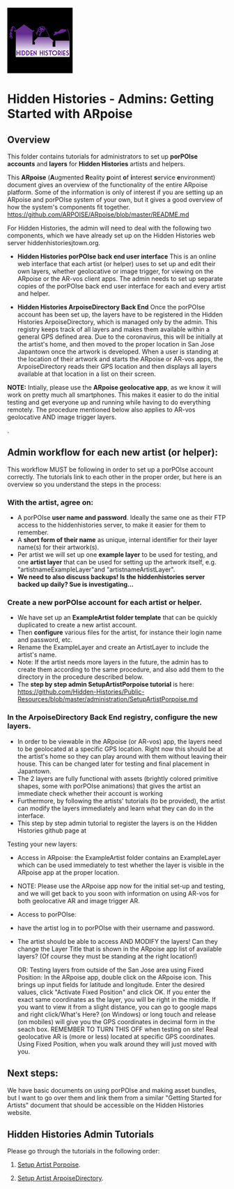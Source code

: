 ![Hidden Histories Logo](/images/hiddenhistories-logo.png)
# Hidden Histories - Admins: Getting Started with ARpoise 

## Overview   
This folder contains tutorials for administrators to set up **porPOIse accounts** and **layers** for **Hidden Histories** artists and helpers.

This **ARpoise** (**A**ugmented **R**eality **p**oint **o**f **i**nterest **s**ervice **e**nvironment) document gives an overview of the functionality of the entire ARpoise platform. Some of the information is only of interest if you are setting up an ARpoise and porPOIse system of your own, but it gives a good overview of how the system's components fit together.
https://github.com/ARPOISE/ARpoise/blob/master/README.md

For Hidden Histories, the admin will need to deal with the following two components, which we have already set up on the Hidden Histories web server hiddenhistoriesjtown.org.

- **Hidden Histories porPOIse back end user interface**
This is an online web interface that each artist (or helper) uses to set up and edit their own layers, whether geolocative or image trigger, for viewing on the ARpoise or the AR-vos client apps. The admin needs to set up separate copies of the porPOIse back end user interface for each and every artist and helper.

- **Hidden Histories ArpoiseDirectory Back End**
Once the porPOIse account has been set up, the layers have to be registered in the Hidden Histories ArpoiseDirectory, which is managed only by the admin. This registry keeps track of all layers and makes them available within a general GPS defined area. Due to the coronavirus, this will be initially at the artist's home, and then moved to the proper location in San Jose Japantown once the artwork is developed. When a user is standing at the location of their artwork and starts the ARpoise or AR-vos apps, the ArpoiseDirectory reads their GPS location and then displays all layers available at that location in a list on their screen.

**NOTE:** Intially, please use the **ARpoise geolocative app**, as we know it will work on pretty much all smartphones. This makes it easier to do the initial testing and get everyone up and running while having to do everything remotely. The procedure mentioned below also applies to AR-vos geolocative AND image trigger layers.

. 
## Admin workflow for each new artist (or helper):

This workflow MUST be following in order to set up a porPOIse account correctly. The tutorials link to each other in the proper order, but here is an overview so you understand the steps in the process:

### With the artist, agree on:
- A porPOIse **user name and password**. Ideally the same one as their FTP access to the hiddenhistories server, to make it easier for them to remember.
- A **short form of their name** as unique, internal identifier for their layer name(s) for their artwork(s).
- Per artist we will set up one **example layer** to be used for testing, and one **artist layer** that can be used for setting up the artwork itself, e.g. "artistnameExampleLayer"and "artistnameArtistLayer".
- **We need to also discuss backups! Is the hiddenhistories server backed up daily? Sue is investigating...**

### Create a new porPOIse account for each artist or helper.
- We have set up an **ExampleArtist folder template** that can be quickly duplicated to create a new artist account.
- Then **configure** various files for the artist, for instance their login name and password, etc.
- Rename the ExampleLayer and create an ArtistLayer to include the artist's name.
- Note: If the artist needs more layers in the future, the admin has to create them according to the same procedure, and also add them to the directory in the procedure described below.
- The **step by step admin SetupArtistPorpoise tutorial** is here:
        https://github.com/Hidden-Histories/Public-Resources/blob/master/administration/SetupArtistPorpoise.md

### In the ArpoiseDirectory Back End registry, configure the new layers.
- In order to be viewable in the ARpoise (or AR-vos) app, the layers need to be geolocated at a specific GPS location. Right now this should be at the artist's home so they can play around with them without leaving their house. This can be changed later for testing and final placement in Japantown.
- The 2 layers are fully functional with assets (brightly colored primitive shapes, some with porPOIse animations) that gives the artist an immediate check whether their account is working
- Furthermore, by following the artists' tutorials  (to be provided), the artist can modify the layers immediately and learn what they can do in the interface.
- This step by step admin tutorial to register the layers is on the Hidden Histories github page at

Testing your new layers:
- Access in ARpoise: the ExampleArtist folder contains an ExampleLayer which can be used immediately to test whether the layer is visible in the ARpoise app at the proper location.
- NOTE: Please use the ARpoise app now for the initial set-up and testing, and we will get back to you soon with information on using AR-vos for both geolocative AR and image trigger AR.
- Access to porPOIse:
- have the artist log in to porPOIse with their username and password.
- The artist should be able to access AND MODIFY the layers! Can they change the Layer Title that is shown in the ARpoise app list of available layers? (Of course they must be standing at the right location!)

    OR: Testing layers from outside of the San Jose area using Fixed Position:
        In the ARpoise app, double click on the ARpoise icon.
        This brings up input fields for latitude and longitude.
        Enter the desired values, click "Activate Fixed Position" and click OK.
            If you enter the exact same coordinates as the layer, you will be right in the middle.
            If you want to view it from a slight distance, you can go to google maps and right click/What's Here? (on Windows) or long touch and release (on mobiles) will give you the GPS coordinates in decimal form in the seach box.
        REMEMBER TO TURN THIS OFF when testing on site! Real geolocative AR is (more or less) located at specific GPS coordinates. Using Fixed Position, when you walk around they will just moved with you.

## Next steps:
We have basic documents on using porPOIse and making asset bundles, but I want to go over them and link them from a similar "Getting Started for Artists" document that should be accessible on the Hidden Histories website.





## Hidden Histories Admin Tutorials
Please go through the tutorials in the following order:

1. [Setup Artist Porpoise](SetupArtistPorpoise.md).

2. [Setup Artist ArpoiseDirectory](SetupArtistArpoiseDirectory.md).
